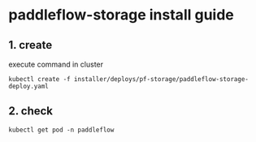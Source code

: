 # paddleflow-storage install guide

## 1. create
execute command in cluster
```shell
kubectl create -f installer/deploys/pf-storage/paddleflow-storage-deploy.yaml
```

## 2. check
```shell
kubectl get pod -n paddleflow
```
